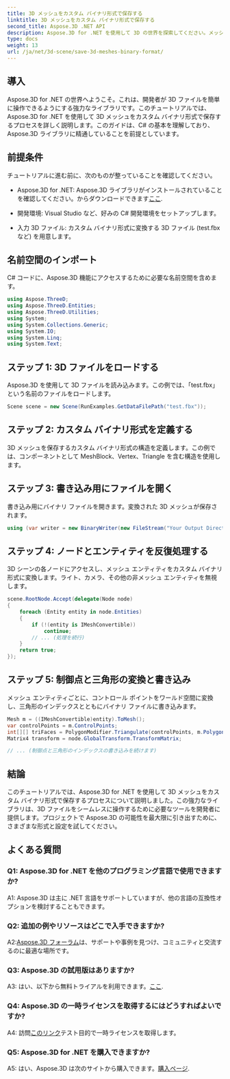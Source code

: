 ```yaml
---
title: 3D メッシュをカスタム バイナリ形式で保存する
linktitle: 3D メッシュをカスタム バイナリ形式で保存する
second_title: Aspose.3D .NET API
description: Aspose.3D for .NET を使用して 3D の世界を探索してください。メッシュをカスタム バイナリ形式で保存する方法を学びます。
type: docs
weight: 13
url: /ja/net/3d-scene/save-3d-meshes-binary-format/
---
```

## 導入

Aspose.3D for .NET の世界へようこそ。これは、開発者が 3D ファイルを簡単に操作できるようにする強力なライブラリです。このチュートリアルでは、Aspose.3D for .NET を使用して 3D メッシュをカスタム バイナリ形式で保存するプロセスを詳しく説明します。このガイドは、C# の基本を理解しており、Aspose.3D ライブラリに精通していることを前提としています。

## 前提条件

チュートリアルに進む前に、次のものが整っていることを確認してください。

-  Aspose.3D for .NET: Aspose.3D ライブラリがインストールされていることを確認してください。からダウンロードできます[ここ](https://releases.aspose.com/3d/net/).

- 開発環境: Visual Studio など、好みの C# 開発環境をセットアップします。

- 入力 3D ファイル: カスタム バイナリ形式に変換する 3D ファイル (test.fbx など) を用意します。

## 名前空間のインポート

C# コードに、Aspose.3D 機能にアクセスするために必要な名前空間を含めます。

```csharp
using Aspose.ThreeD;
using Aspose.ThreeD.Entities;
using Aspose.ThreeD.Utilities;
using System;
using System.Collections.Generic;
using System.IO;
using System.Linq;
using System.Text;
```

## ステップ 1: 3D ファイルをロードする

Aspose.3D を使用して 3D ファイルを読み込みます。この例では、「test.fbx」という名前のファイルをロードします。

```csharp
Scene scene = new Scene(RunExamples.GetDataFilePath("test.fbx"));
```

## ステップ 2: カスタム バイナリ形式を定義する

3D メッシュを保存するカスタム バイナリ形式の構造を定義します。この例では、コンポーネントとして MeshBlock、Vertex、Triangle を含む構造を使用します。

## ステップ 3: 書き込み用にファイルを開く

書き込み用にバイナリ ファイルを開きます。変換された 3D メッシュが保存されます。

```csharp
using (var writer = new BinaryWriter(new FileStream("Your Output Directory" + "Save3DMeshesInCustomBinaryFormat_out", FileMode.Create, FileAccess.Write)))
```

## ステップ 4: ノードとエンティティを反復処理する

3D シーンの各ノードにアクセスし、メッシュ エンティティをカスタム バイナリ形式に変換します。ライト、カメラ、その他の非メッシュ エンティティを無視します。

```csharp
scene.RootNode.Accept(delegate(Node node)
{
    foreach (Entity entity in node.Entities)
    {
        if (!(entity is IMeshConvertible))
            continue;
        // ... (処理を続行)
    }
    return true;
});
```

## ステップ 5: 制御点と三角形の変換と書き込み

メッシュ エンティティごとに、コントロール ポイントをワールド空間に変換し、三角形のインデックスとともにバイナリ ファイルに書き込みます。

```csharp
Mesh m = ((IMeshConvertible)entity).ToMesh();
var controlPoints = m.ControlPoints;
int[][] triFaces = PolygonModifier.Triangulate(controlPoints, m.Polygons);
Matrix4 transform = node.GlobalTransform.TransformMatrix;

// ... (制御点と三角形のインデックスの書き込みを続けます)
```

## 結論

このチュートリアルでは、Aspose.3D for .NET を使用して 3D メッシュをカスタム バイナリ形式で保存するプロセスについて説明しました。この強力なライブラリは、3D ファイルをシームレスに操作するために必要なツールを開発者に提供します。プロジェクトで Aspose.3D の可能性を最大限に引き出すために、さまざまな形式と設定を試してください。

## よくある質問

### Q1: Aspose.3D for .NET を他のプログラミング言語で使用できますか?

A1: Aspose.3D は主に .NET 言語をサポートしていますが、他の言語の互換性オプションを検討することもできます。

### Q2: 追加の例やリソースはどこで入手できますか?

 A2:[Aspose.3D フォーラム](https://forum.aspose.com/c/3d/18)は、サポートや事例を見つけ、コミュニティと交流するのに最適な場所です。

### Q3: Aspose.3D の試用版はありますか?

 A3: はい、以下から無料トライアルを利用できます。[ここ](https://releases.aspose.com/).

### Q4: Aspose.3D の一時ライセンスを取得するにはどうすればよいですか?

 A4: 訪問[このリンク](https://purchase.aspose.com/temporary-license/)テスト目的で一時ライセンスを取得します。

### Q5: Aspose.3D for .NET を購入できますか?

 A5: はい、Aspose.3D は次のサイトから購入できます。[購入ページ](https://purchase.aspose.com/buy).